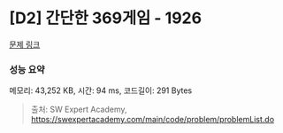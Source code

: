 # [D2] 간단한 369게임 - 1926 

[문제 링크](https://swexpertacademy.com/main/code/problem/problemDetail.do?contestProbId=AV5PTeo6AHUDFAUq) 

### 성능 요약

메모리: 43,252 KB, 시간: 94 ms, 코드길이: 291 Bytes



> 출처: SW Expert Academy, https://swexpertacademy.com/main/code/problem/problemList.do